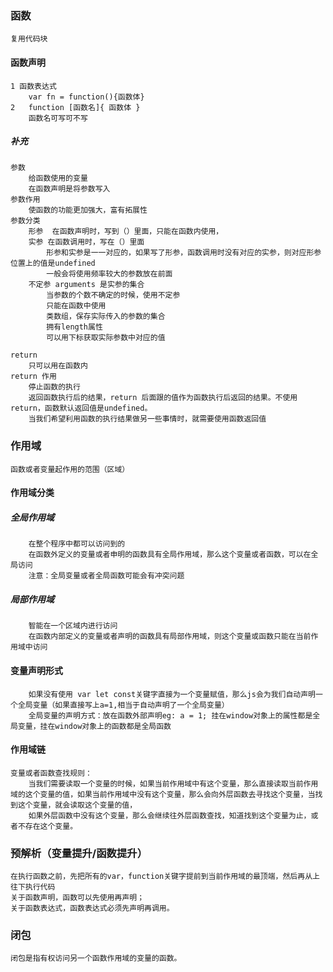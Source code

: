 ### 函数
	复用代码块
#### 函数声明
	1 函数表达式
		var fn = function(){函数体}
	2	function [函数名]{ 函数体 }
		函数名可写可不写
##### 补充
	参数
		给函数使用的变量
		在函数声明是将参数写入
	参数作用
		使函数的功能更加强大，富有拓展性
	参数分类
		形参	在函数声明时，写到（）里面，只能在函数内使用，
		实参 在函数调用时，写在（）里面
			形参和实参是一一对应的，如果写了形参，函数调用时没有对应的实参，则对应形参位置上的值是undefined
			一般会将使用频率较大的参数放在前面
		不定参	arguments 是实参的集合
			当参数的个数不确定的时候，使用不定参
			只能在函数中使用
			类数组，保存实际传入的参数的集合
			拥有length属性
			可以用下标获取实际参数中对应的值
		
	return
		只可以用在函数内
	return 作用
		停止函数的执行
		返回函数执行后的结果，return 后面跟的值作为函数执行后返回的结果。不使用return，函数默认返回值是undefined。
		当我们希望利用函数的执行结果做另一些事情时，就需要使用函数返回值
### 作用域
	函数或者变量起作用的范围（区域）
#### 作用域分类
##### 全局作用域
		在整个程序中都可以访问到的
		在函数外定义的变量或者申明的函数具有全局作用域，那么这个变量或者函数，可以在全局访问
		注意：全局变量或者全局函数可能会有冲突问题
		
##### 局部作用域
		智能在一个区域内进行访问
		在函数内部定义的变量或者声明的函数具有局部作用域，则这个变量或函数只能在当前作用域中访问
#### 变量声明形式
		如果没有使用 var let const关键字直接为一个变量赋值，那么js会为我们自动声明一个全局变量（如果直接写上a=1,相当于自动声明了一个全局变量）
		全局变量的声明方式：放在函数外部声明eg: a = 1; 挂在window对象上的属性都是全局变量，挂在window对象上的函数都是全局函数
#### 作用域链
	变量或者函数查找规则：
		当我们需要读取一个变量的时候，如果当前作用域中有这个变量，那么直接读取当前作用域的这个变量的值，如果当前作用域中没有这个变量，那么会向外层函数去寻找这个变量，当找到这个变量，就会读取这个变量的值，
		如果外层函数中没有这个变量，那么会继续往外层函数查找，知道找到这个变量为止，或者不存在这个变量。
### 预解析（变量提升/函数提升）
	在执行函数之前，先把所有的var，function关键字提前到当前作用域的最顶端，然后再从上往下执行代码
	关于函数声明，函数可以先使用再声明；
	关于函数表达式，函数表达式必须先声明再调用。
### 闭包
	闭包是指有权访问另一个函数作用域的变量的函数。